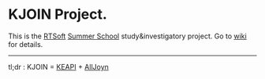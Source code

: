 # KJOIN Project.

This is the [RTSoft](http://www.rtsoft.ru/) [Summer School](http://www.rtsoft.ru/about/institute) study&investigatory project. Go to [wiki](https://github.com/jenisov/kjoin/wiki) for details.

_____

tl;dr : KJOIN = [KEAPI](http://www.kontron.com/about-kontron/news-events/detail/kontron-embedded-application-programming-interface-unified-middleware-for-simpli) + [AllJoyn](https://allseenalliance.org/developers/learn)


